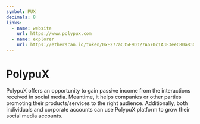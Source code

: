 ```yaml
---
symbol: PUX
decimals: 8
links:
  - name: website
    url: https://www.polypux.com
  - name: explorer
    url: https://etherscan.io/token/0xE277aC35F9D327A670c1A3F3eeC80a83022431e4
---
```


# PolypuX

PolypuX offers an opportunity to gain passive income from the interactions received in social media. Meantime, it helps companies or other parties promoting their products/services to the right audience. Additionally, both individuals and corporate accounts can use PolypuX platform to grow their social media accounts.
